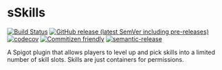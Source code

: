 # sSkills

[![Build Status](https://github.com/Silthus/sSkills/workflows/Build/badge.svg)](../../actions?query=workflow%3ABuild)
[![GitHub release (latest SemVer including pre-releases)](https://img.shields.io/github/v/release/Silthus/sSkills?include_prereleases&label=release)](../../releases)
[![codecov](https://codecov.io/gh/Silthus/sSkills/branch/master/graph/badge.svg)](https://codecov.io/gh/Silthus/spigot-plugin-template)
[![Commitizen friendly](https://img.shields.io/badge/commitizen-friendly-brightgreen.svg)](http://commitizen.github.io/cz-cli/)
[![semantic-release](https://img.shields.io/badge/%20%20%F0%9F%93%A6%F0%9F%9A%80-semantic--release-e10079.svg)](https://github.com/semantic-release/semantic-release)

A Spigot plugin that allows players to level up and pick skills into a limited number of skill slots. Skills are just containers for permissions.